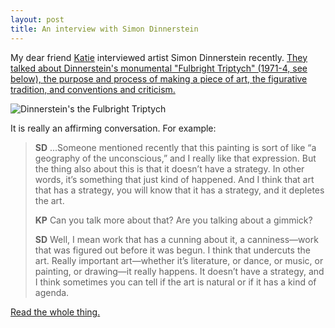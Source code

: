 ```yaml
---
layout: post
title: An interview with Simon Dinnerstein 
---
```


My dear friend [Katie](http://kaitlinpomerantz.weebly.com/) interviewed artist Simon Dinnerstein recently. [They talked about Dinnerstein's monumental "Fulbright Triptych" (1971-4, see below), the purpose and process of making a piece of art, the figurative tradition, and conventions and criticism.](http://bombsite.com/issues/1000/articles/6754)

![Dinnerstein's the Fulbright Triptych](http://bombsite.com/images/attachments/0015/0722/TRYPTYCH_body.jpg)

It is really an affirming conversation. For example:

<blockquote>
	<p><strong>SD</strong> ...Someone mentioned recently that this painting is sort of like “a geography of the unconscious,” and I really like that expression. But the thing also about this is that it doesn’t have a strategy. In other words, it’s something that just kind of happened. And I think that art that has a strategy, you will know that it has a strategy, and it depletes the art.</p>
	<p><strong>KP</strong> Can you talk more about that? Are you talking about a gimmick?</p>
	<p><strong>SD</strong> Well, I mean work that has a cunning about it, a canniness—work that was figured out before it was begun. I think that undercuts the art. Really important art—whether it’s literature, or dance, or music, or painting, or drawing—it really happens. It doesn’t have a strategy, and I think sometimes you can tell if the art is natural or if it has a kind of agenda.</p>
</blockquote>

[Read the whole thing.](http://bombsite.com/issues/1000/articles/6754)